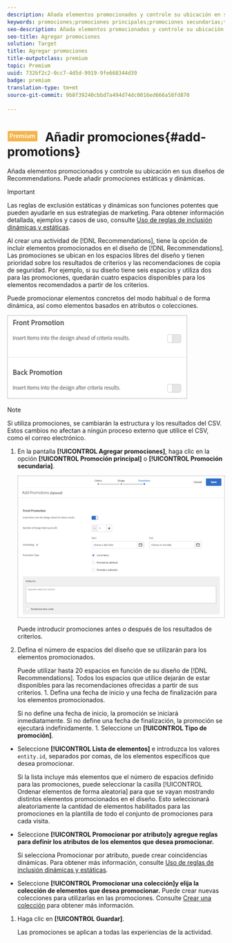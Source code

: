 ```yaml
---
description: Añada elementos promocionados y controle su ubicación en sus diseños de Recommendations. Puede añadir promociones estáticas y dinámicas.
keywords: promociones;promociones principales;promociones secundarias;tipo de promociones
seo-description: Añada elementos promocionados y controle su ubicación en sus diseños de Recommendations. Puede añadir promociones estáticas y dinámicas.
seo-title: Agregar promociones
solution: Target
title: Agregar promociones
title-outputclass: premium
topic: Premium
uuid: 732bf2c2-0cc7-4d5d-9919-9fe668344d39
badge: premium
translation-type: tm+mt
source-git-commit: 9b8f39240cbbd7a494d74dc0016ed666a58fd870

---
```



# ![PREMIUM](/help/assets/premium.png) Añadir promociones{#add-promotions}

Añada elementos promocionados y controle su ubicación en sus diseños de Recommendations. Puede añadir promociones estáticas y dinámicas.

>[!IMPORTANT]
>
>Las reglas de exclusión estáticas y dinámicas son funciones potentes que pueden ayudarle en sus estrategias de marketing. Para obtener información detallada, ejemplos y casos de uso, consulte [Uso de reglas de inclusión dinámicas y estáticas](../../c-recommendations/c-algorithms/use-dynamic-and-static-inclusion-rules.md#concept_4CB5C0FA705D4E449BD0B37B3D987F9F).

Al crear una actividad de [!DNL Recommendations], tiene la opción de incluir elementos promocionados en el diseño de [!DNL Recommendations]. Las promociones se ubican en los espacios libres del diseño y tienen prioridad sobre los resultados de criterios y las recomendaciones de copia de seguridad. Por ejemplo, si su diseño tiene seis espacios y utiliza dos para las promociones, quedarán cuatro espacios disponibles para los elementos recomendados a partir de los criterios.

Puede promocionar elementos concretos del modo habitual o de forma dinámica, así como elementos basados en atributos o colecciones.

![](assets/add_promotion_toggles.png)

>[!NOTE]
>
>Si utiliza promociones, se cambiarán la estructura y los resultados del CSV. Estos cambios no afectan a ningún proceso externo que utilice el CSV, como el correo electrónico.

1. En la pantalla **[!UICONTROL Agregar promociones]**, haga clic en la opción **[!UICONTROL Promoción principal]** o **[!UICONTROL Promoción secundaria]**.

   ![](assets/add_promotion_front.png)

   Puede introducir promociones antes *o* después de los resultados de criterios.
1. Defina el número de espacios del diseño que se utilizarán para los elementos promocionados.

   Puede utilizar hasta 20 espacios en función de su diseño de [!DNL Recommendations]. Todos los espacios que utilice dejarán de estar disponibles para las recomendaciones ofrecidas a partir de sus criterios. 1. Defina una fecha de inicio y una fecha de finalización para los elementos promocionados.

   Si no define una fecha de inicio, la promoción se iniciará inmediatamente. Si no define una fecha de finalización, la promoción se ejecutará indefinidamente. 1. Seleccione un **[!UICONTROL Tipo de promoción]**.

* Seleccione **[!UICONTROL Lista de elementos]** e introduzca los valores `entity.id`, separados por comas, de los elementos específicos que desea promocionar.

   Si la lista incluye más elementos que el número de espacios definido para las promociones, puede seleccionar la casilla [!UICONTROL Ordenar elementos de forma aleatoria] para que se vayan mostrando distintos elementos promocionados en el diseño. Esto seleccionará aleatoriamente la cantidad de elementos habilitados para las promociones en la plantilla de todo el conjunto de promociones para cada visita.

* Seleccione **[!UICONTROL Promocionar por atributo]y agregue reglas para definir los atributos de los elementos que desea promocionar.**

   Si selecciona Promocionar por atributo, puede crear coincidencias dinámicas. Para obtener más información, consulte [Uso de reglas de inclusión dinámicas y estáticas](../../c-recommendations/c-algorithms/use-dynamic-and-static-inclusion-rules.md#concept_4CB5C0FA705D4E449BD0B37B3D987F9F).

* Seleccione **[!UICONTROL Promocionar una colección]y elija la colección de elementos que desea promocionar.** Puede crear nuevas colecciones para utilizarlas en las promociones. Consulte [Crear una colección](../../c-recommendations/c-products/collections.md#task_1256DFF6842141FCAADD9E1428EF7F08) para obtener más información.

1. Haga clic en **[!UICONTROL Guardar]**.

   Las promociones se aplican a todas las experiencias de la actividad.
